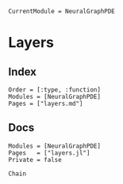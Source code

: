 ```@meta
CurrentModule = NeuralGraphPDE
```

# Layers

## Index

```@index
Order = [:type, :function]
Modules = [NeuralGraphPDE]
Pages = ["layers.md"]
```

## Docs

```@autodocs
Modules = [NeuralGraphPDE]
Pages   = ["layers.jl"]
Private = false
```
```@docs
Chain
```